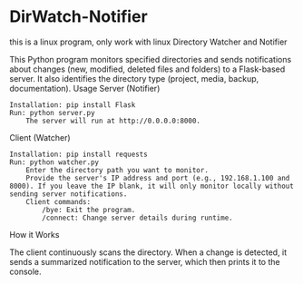 # DirWatch-Notifier
this is a linux program, only work with linux
 Directory Watcher and Notifier

This Python program monitors specified directories and sends notifications about changes (new, modified, deleted files and folders) to a Flask-based server. It also identifies the directory type (project, media, backup, documentation).
Usage
Server (Notifier)

    Installation: pip install Flask
    Run: python server.py
        The server will run at http://0.0.0.0:8000.

Client (Watcher)

    Installation: pip install requests
    Run: python watcher.py
        Enter the directory path you want to monitor.
        Provide the server's IP address and port (e.g., 192.168.1.100 and 8000). If you leave the IP blank, it will only monitor locally without sending server notifications.
        Client commands:
            /bye: Exit the program.
            /connect: Change server details during runtime.

How it Works

The client continuously scans the directory. When a change is detected, it sends a summarized notification to the server, which then prints it to the console.

